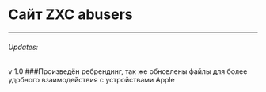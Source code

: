 # Сайт ZXC abusers
***
###### Updates:
  v 1.0
  ###Произведён ребрендинг, так же обновлены файлы для более удобного взаимодействия с устройствами Apple
